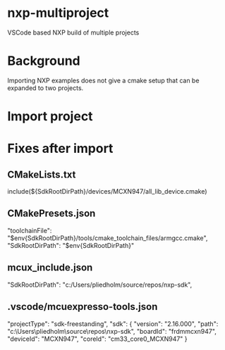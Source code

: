 # nxp-multiproject
VSCode based NXP build of multiple projects

# Background
Importing NXP examples does not give a cmake setup that can be expanded to two projects.

# Import project

# Fixes after import
## CMakeLists.txt
include(${SdkRootDirPath}/devices/MCXN947/all_lib_device.cmake)

## CMakePresets.json
"toolchainFile": "$env{SdkRootDirPath}/tools/cmake_toolchain_files/armgcc.cmake",
"SdkRootDirPath": "$env{SdkRootDirPath}"

## mcux_include.json
"SdkRootDirPath": "c:/Users/pliedholm/source/repos/nxp-sdk",

## .vscode/mcuexpresso-tools.json
"projectType": "sdk-freestanding",
  "sdk": {
    "version": "2.16.000",
    "path": "c:\\Users\\pliedholm\\source\\repos\\nxp-sdk",
    "boardId": "frdmmcxn947",
    "deviceId": "MCXN947",
    "coreId": "cm33_core0_MCXN947"
  }
